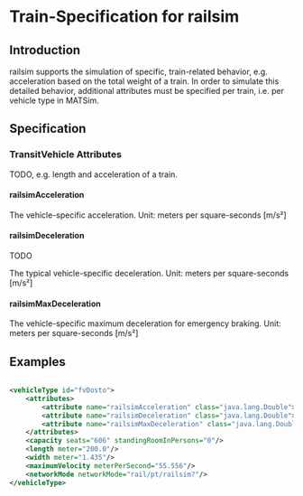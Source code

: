 # Train-Specification for railsim

## Introduction

railsim supports the simulation of specific, train-related behavior, e.g. acceleration based on the total weight of a
train. In order to simulate this detailed behavior, additional attributes must be specified per train, i.e. per vehicle
type in MATSim.

## Specification

### TransitVehicle Attributes

TODO, e.g. length and acceleration of a train.

#### railsimAcceleration

The vehicle-specific acceleration. Unit: meters per square-seconds \[m/s²]

#### railsimDeceleration

TODO

The typical vehicle-specific deceleration. Unit: meters per square-seconds \[m/s²]

#### railsimMaxDeceleration

The vehicle-specific maximum deceleration for emergency braking. Unit: meters per square-seconds \[m/s²]

## Examples

```xml

<vehicleType id="fvDosto">
    <attributes>
        <attribute name="railsimAcceleration" class="java.lang.Double">0.4</attribute>
        <attribute name="railsimDeceleration" class="java.lang.Double">0.4</attribute>
        <attribute name="railsimMaxDeceleration" class="java.lang.Double">0.5</attribute>
    </attributes>
    <capacity seats="606" standingRoomInPersons="0"/>
    <length meter="200.0"/>
    <width meter="1.435"/>
    <maximumVelocity meterPerSecond="55.556"/>
    <networkMode networkMode="rail/pt/railsim?"/>
</vehicleType>
```
